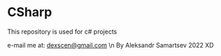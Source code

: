 # CSharp
This repository is used for c# projects

e-mail me at: dexscen@gmail.com \n
By Aleksandr Samartsev 2022 XD
